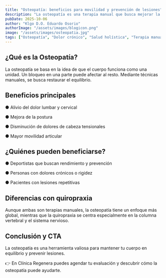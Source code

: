 ```yaml
---
title: "Osteopatía: beneficios para movilidad y prevención de lesiones"
description: "La osteopatía es una terapia manual que busca mejorar la salud a través de la movilidad de los tejidos y estructuras del cuerpo. No solo trata el dolor, sino que también ayuda a prevenir lesiones y mejorar el bienestar general."
pubDate: 2025-10-06
author: "Klgo D.O. Eduardo Osorio"
authorImage: "/assets/images/blogicon.png"
image: "/assets/images/osteopatia.jpg"
tags: ["Osteopatía", "Dolor crónico", "Salud holística", "Terapia manual"]
---
```


## ¿Qué es la Osteopatía?

La osteopatía se basa en la idea de que el cuerpo funciona como una unidad. Un bloqueo en una parte puede afectar al resto. Mediante técnicas manuales, se busca restaurar el equilibrio.

## Beneficios principales

● Alivio del dolor lumbar y cervical

● Mejora de la postura

● Disminución de dolores de cabeza tensionales

● Mayor movilidad articular


## ¿Quiénes pueden beneficiarse?

●	Deportistas que buscan rendimiento y prevención

●	Personas con dolores crónicos o rigidez

●	Pacientes con lesiones repetitivas


## Diferencias con quiropraxia

Aunque ambas son terapias manuales, la osteopatía tiene un enfoque más global, mientras que la quiropraxia se centra especialmente en la columna vertebral y el sistema nervioso.

## Conclusión y CTA

La osteopatía es una herramienta valiosa para mantener tu cuerpo en equilibrio y prevenir lesiones.

👉  En Clínica Regenera puedes agendar tu evaluación y descubrir cómo la osteopatía puede ayudarte.
